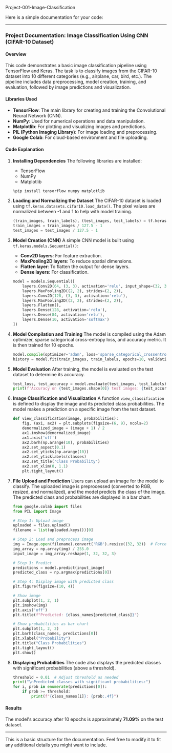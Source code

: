 Project-001-Image-Classification

Here is a simple documentation for your code:

---

### **Project Documentation: Image Classification Using CNN (CIFAR-10 Dataset)**

#### **Overview**

This code demonstrates a basic image classification pipeline using TensorFlow and Keras. The task is to classify images from the CIFAR-10 dataset into 10 different categories (e.g., airplane, car, bird, etc.). The pipeline includes data preprocessing, model creation, training, and evaluation, followed by image predictions and visualization.

#### **Libraries Used**

* **TensorFlow**: The main library for creating and training the Convolutional Neural Network (CNN).
* **NumPy**: Used for numerical operations and data manipulation.
* **Matplotlib**: For plotting and visualizing images and predictions.
* **PIL (Python Imaging Library)**: For image loading and preprocessing.
* **Google Colab**: For cloud-based environment and file uploading.

#### **Code Explanation**

1. **Installing Dependencies**
   The following libraries are installed:

   * TensorFlow
   * NumPy
   * Matplotlib

   ```python
   %pip install tensorflow numpy matplotlib
   ```

2. **Loading and Normalizing the Dataset**
   The CIFAR-10 dataset is loaded using `tf.keras.datasets.cifar10.load_data()`. The pixel values are normalized between -1 and 1 to help with model training.

   ```python
   (train_images, train_labels), (test_images, test_labels) = tf.keras.datasets.cifar10.load_data()
   train_images = train_images / 127.5 - 1
   test_images = test_images / 127.5 - 1
   ```

3. **Model Creation (CNN)**
   A simple CNN model is built using `tf.keras.models.Sequential()`:

   * **Conv2D layers**: For feature extraction.
   * **MaxPooling2D layers**: To reduce spatial dimensions.
   * **Flatten layer**: To flatten the output for dense layers.
   * **Dense layers**: For classification.

   ```python
   model = models.Sequential([
       layers.Conv2D(64, (3, 3), activation='relu', input_shape=(32, 32, 3)),
       layers.MaxPooling2D((2, 2), strides=(2, 2)),
       layers.Conv2D(128, (3, 3), activation='relu'),
       layers.MaxPooling2D((2, 2), strides=(2, 2)),
       layers.Flatten(),
       layers.Dense(128, activation='relu'),
       layers.Dense(84, activation='relu'),
       layers.Dense(10, activation='softmax')
   ])
   ```

4. **Model Compilation and Training**
   The model is compiled using the Adam optimizer, sparse categorical cross-entropy loss, and accuracy metric. It is then trained for 10 epochs.

   ```python
   model.compile(optimizer='adam', loss='sparse_categorical_crossentropy', metrics=['accuracy'])
   history = model.fit(train_images, train_labels, epochs=10, validation_data=(test_images, test_labels))
   ```

5. **Model Evaluation**
   After training, the model is evaluated on the test dataset to determine its accuracy.

   ```python
   test_loss, test_accuracy = model.evaluate(test_images, test_labels)
   print(f'Accuracy on {test_images.shape[0]} test images: {test_accuracy * 100:.2f}%')
   ```

6. **Image Classification and Visualization**
   A function `view_classification` is defined to display the image and its predicted class probabilities. The model makes a prediction on a specific image from the test dataset.

   ```python
   def view_classification(image, probabilities):
       fig, (ax1, ax2) = plt.subplots(figsize=(6, 9), ncols=2)
       denormalized_image = (image + 1) / 2
       ax1.imshow(denormalized_image)
       ax1.axis('off')
       ax2.barh(np.arange(10), probabilities)
       ax2.set_aspect(0.1)
       ax2.set_yticks(np.arange(10))
       ax2.set_yticklabels(classes)
       ax2.set_title('Class Probability')
       ax2.set_xlim(0, 1.1)
       plt.tight_layout()
   ```

7. **File Upload and Prediction**
   Users can upload an image for the model to classify. The uploaded image is preprocessed (converted to RGB, resized, and normalized), and the model predicts the class of the image. The predicted class and probabilities are displayed in a bar chart.

   ```python
   from google.colab import files
   from PIL import Image

   # Step 1: Upload image
   uploaded = files.upload()
   filename = list(uploaded.keys())[0]

   # Step 2: Load and preprocess image
   img = Image.open(filename).convert('RGB').resize((32, 32))  # Force RGB and resize
   img_array = np.array(img) / 255.0
   input_image = img_array.reshape(1, 32, 32, 3)

   # Step 3: Predict
   predictions = model.predict(input_image)
   predicted_class = np.argmax(predictions[0])

   # Step 4: Display image with predicted class
   plt.figure(figsize=(10, 4))

   # Show image
   plt.subplot(1, 2, 1)
   plt.imshow(img)
   plt.axis('off')
   plt.title(f"Predicted: {class_names[predicted_class]}")

   # Show probabilities as bar chart
   plt.subplot(1, 2, 2)
   plt.barh(class_names, predictions[0])
   plt.xlabel("Probability")
   plt.title("Class Probabilities")
   plt.tight_layout()
   plt.show()
   ```

8. **Displaying Probabilities**
   The code also displays the predicted classes with significant probabilities (above a threshold).

   ```python
   threshold = 0.01  # Adjust threshold as needed
   print("\nPredicted classes with significant probabilities:")
   for i, prob in enumerate(predictions[0]):
       if prob >= threshold:
           print(f"{class_names[i]}: {prob:.4f}")
   ```

#### **Results**

The model's accuracy after 10 epochs is approximately **71.09%** on the test dataset.

---

This is a basic structure for the documentation. Feel free to modify it to fit any additional details you might want to include.
